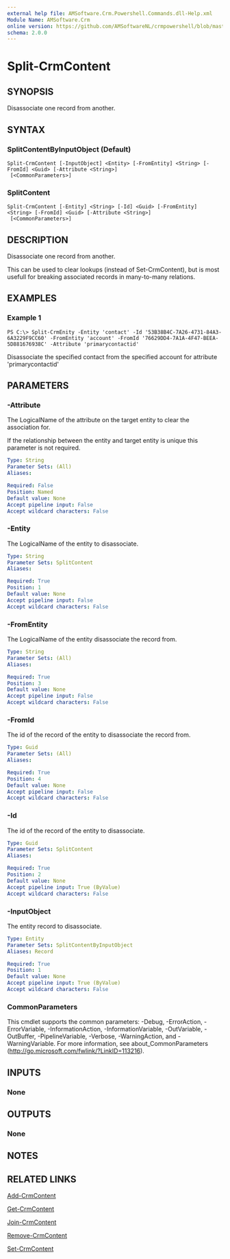 ```yaml
---
external help file: AMSoftware.Crm.Powershell.Commands.dll-Help.xml
Module Name: AMSoftware.Crm
online version: https://github.com/AMSoftwareNL/crmpowershell/blob/master/docs/Split-CrmContent.md
schema: 2.0.0
---
```


# Split-CrmContent

## SYNOPSIS
Disassociate one record from another.

## SYNTAX

### SplitContentByInputObject (Default)
```
Split-CrmContent [-InputObject] <Entity> [-FromEntity] <String> [-FromId] <Guid> [-Attribute <String>]
 [<CommonParameters>]
```

### SplitContent
```
Split-CrmContent [-Entity] <String> [-Id] <Guid> [-FromEntity] <String> [-FromId] <Guid> [-Attribute <String>]
 [<CommonParameters>]
```

## DESCRIPTION
Disassociate one record from another.

This can be used to clear lookups (instead of Set-CrmContent), but is most usefull for breaking associated records in many-to-many relations.

## EXAMPLES

### Example 1
```
PS C:\> Split-CrmEnity -Entity 'contact' -Id '53B38B4C-7A26-4731-84A3-6A3229F9CC60' -FromEntity 'account' -FromId '76629DD4-7A1A-4F47-BEEA-5D881676938C' -Attribute 'primarycontactid'
```

Disassociate the specified contact from the specified account for attribute 'primarycontactid'

## PARAMETERS

### -Attribute
The LogicalName of the attribute on the target entity to clear the association for.

If the relationship between the entity and target entity is unique this parameter is not required.

```yaml
Type: String
Parameter Sets: (All)
Aliases:

Required: False
Position: Named
Default value: None
Accept pipeline input: False
Accept wildcard characters: False
```

### -Entity
The LogicalName of the entity to disassociate.

```yaml
Type: String
Parameter Sets: SplitContent
Aliases:

Required: True
Position: 1
Default value: None
Accept pipeline input: False
Accept wildcard characters: False
```

### -FromEntity
The LogicalName of the entity disassociate the record from.

```yaml
Type: String
Parameter Sets: (All)
Aliases:

Required: True
Position: 3
Default value: None
Accept pipeline input: False
Accept wildcard characters: False
```

### -FromId
The id of the record of the entity to disassociate the record from.

```yaml
Type: Guid
Parameter Sets: (All)
Aliases:

Required: True
Position: 4
Default value: None
Accept pipeline input: False
Accept wildcard characters: False
```

### -Id
The id of the record of the entity to disassociate.

```yaml
Type: Guid
Parameter Sets: SplitContent
Aliases:

Required: True
Position: 2
Default value: None
Accept pipeline input: True (ByValue)
Accept wildcard characters: False
```

### -InputObject
The entity record to disassociate.

```yaml
Type: Entity
Parameter Sets: SplitContentByInputObject
Aliases: Record

Required: True
Position: 1
Default value: None
Accept pipeline input: True (ByValue)
Accept wildcard characters: False
```

### CommonParameters
This cmdlet supports the common parameters: -Debug, -ErrorAction, -ErrorVariable, -InformationAction, -InformationVariable, -OutVariable, -OutBuffer, -PipelineVariable, -Verbose, -WarningAction, and -WarningVariable. For more information, see about_CommonParameters (http://go.microsoft.com/fwlink/?LinkID=113216).

## INPUTS

### None
## OUTPUTS

### None
## NOTES

## RELATED LINKS

[Add-CrmContent](Add-CrmContent.md)

[Get-CrmContent](Get-CrmContent.md)

[Join-CrmContent](Join-CrmContent.md)

[Remove-CrmContent](Remove-CrmContent.md)

[Set-CrmContent](Set-CrmContent.md)
